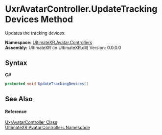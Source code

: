 # UxrAvatarController.UpdateTrackingDevices Method 
 

Updates the tracking devices.

**Namespace:**&nbsp;<a href="N_UltimateXR_Avatar_Controllers">UltimateXR.Avatar.Controllers</a><br />**Assembly:**&nbsp;UltimateXR (in UltimateXR.dll) Version: 0.0.0.0

## Syntax

**C#**<br />
``` C#
protected void UpdateTrackingDevices()
```


## See Also


#### Reference
<a href="T_UltimateXR_Avatar_Controllers_UxrAvatarController">UxrAvatarController Class</a><br /><a href="N_UltimateXR_Avatar_Controllers">UltimateXR.Avatar.Controllers Namespace</a><br />
